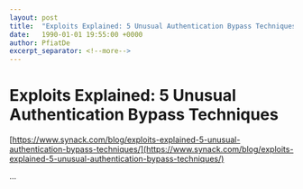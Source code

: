 ```yaml
---
layout: post
title:  "Exploits Explained: 5 Unusual Authentication Bypass Techniques"
date:   1990-01-01 19:55:00 +0000
author: PfiatDe
excerpt_separator: <!--more-->
---
```


# Exploits Explained: 5 Unusual Authentication Bypass Techniques

[https://www.synack.com/blog/exploits-explained-5-unusual-authentication-bypass-techniques/](https://www.synack.com/blog/exploits-explained-5-unusual-authentication-bypass-techniques/)

...
<!--more-->
